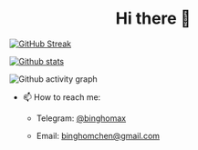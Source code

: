 <h1 align="center"> Hi there 👋</h1>

[![GitHub Streak](https://github-readme-streak-stats.herokuapp.com?user=cbh1987&theme=github-dark&date_format=M%20j%5B%2C%20Y%5D)](https://git.io/streak-stats)

[![Github stats](https://github-readme-stats.vercel.app/api?username=cbh1987&theme=github-dark)](https://github.com/cbh1987/cbh1987)

![Github activity graph](https://activity-graph.herokuapp.com/graph?username=cbh1987&bg_color=fcfcfe&color=000000&line=4bc0c8&point=feac5e&area=true&hide_border=true)

- 📫 How to reach me: 

  * Telegram: [@binghomax](https://t.me/binghomax)

  * Email: binghomchen@gmail.com
  

<!--
**cbh1987/cbh1987** is a ✨ _special_ ✨ repository because its `README.md` (this file) appears on your GitHub profile.

Here are some ideas to get you started:

- 🔭 I’m currently working on ...
- 🌱 I’m currently learning ...
- 👯 I’m looking to collaborate on ...
- 🤔 I’m looking for help with ...
- 💬 Ask me about ...
- 📫 How to reach me: ...
- 😄 Pronouns: ...
- ⚡ Fun fact: ...
-->
